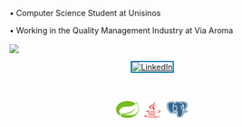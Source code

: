 <p>• Computer Science Student at Unisinos</p>
<p>• Working in the Quality Management Industry at Via Aroma</p>

<div>
  <a href="https://github.com/vtjaeger">
<!--     <img align="center" height="175" src="https://github-readme-stats.vercel.app/api?username=vtjaeger&show_icons=true&theme=gruvbox"> -->
    <img align="center" height="175" src="https://github-readme-stats.vercel.app/api/top-langs?username=vtjaeger&theme=gruvbox&layout=compact">
  </a>
</div>
<p></p>
<div style="text-align: center">
  <a href="https://www.linkedin.com/in/vin%C3%ADcius-jaeger-821839271/" target="_blank">
    <img src="https://img.shields.io/badge/-LinkedIn-%230077B5?style=for-the-badge&logo=linkedin&logoColor=white" alt="LinkedIn" style="border: 2px solid #0077B5;">
  </a>
</div>
<p></p>
<div style="display: flex; justify-content: center; align-items: center; margin: 50px;">
  <div style="display: inline-block;">
    <img align="center" height="30" width="40" src="https://raw.githubusercontent.com/devicons/devicon/master/icons/spring/spring-original.svg" alt="Spring Boot">
    <img align="center" height="30" width="40" src="https://raw.githubusercontent.com/devicons/devicon/master/icons/java/java-plain.svg" alt="Java">
    <img align="center" height="30" width="40" src="https://raw.githubusercontent.com/devicons/devicon/master/icons/postgresql/postgresql-plain.svg" alt="PostgreSQL">
  </div>
</div>

